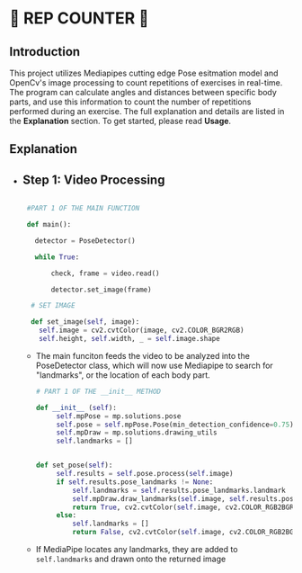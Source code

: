 # 👑 **REP COUNTER** 👑

## Introduction 

  This project utilizes Mediapipes cutting edge Pose esitmation model and OpenCv's image processing to count repetitions of exercises in real-time. The program can calculate angles and distances between specific body parts, and use this information to count the number of repetitions performed during an exercise. The full explanation and details are listed in the **Explanation** section. To get started, please read **Usage**.

## Explanation
   * ## Step 1: Video Processing 
     
      ```Python

       #PART 1 OF THE MAIN FUNCTION

       def main():

         detector = PoseDetector() 

         while True: 

             check, frame = video.read() 

             detector.set_image(frame)

        # SET IMAGE

        def set_image(self, image):
          self.image = cv2.cvtColor(image, cv2.COLOR_BGR2RGB)
          self.height, self.width, _ = self.image.shape

       ```
     - The main funciton feeds the video to be analyzed into the PoseDetector class, which will now use Mediapipe to search for "landmarks", or the location of each body part. 
       
   
       ```Python
       # PART 1 OF THE __init__ METHOD

       def __init__ (self):
            self.mpPose = mp.solutions.pose
            self.pose = self.mpPose.Pose(min_detection_confidence=0.75)
            self.mpDraw = mp.solutions.drawing_utils
            self.landmarks = []


       def set_pose(self):
            self.results = self.pose.process(self.image)
            if self.results.pose_landmarks != None:
                self.landmarks = self.results.pose_landmarks.landmark
                self.mpDraw.draw_landmarks(self.image, self.results.pose_landmarks, self.mpPose.POSE_CONNECTIONS)
                return True, cv2.cvtColor(self.image, cv2.COLOR_RGB2BGR)
            else:
                self.landmarks = []
                return False, cv2.cvtColor(self.image, cv2.COLOR_RGB2BGR)

       ```

     - If MediaPipe locates any landmarks, they are added to `self.landmarks` and drawn onto the returned image
